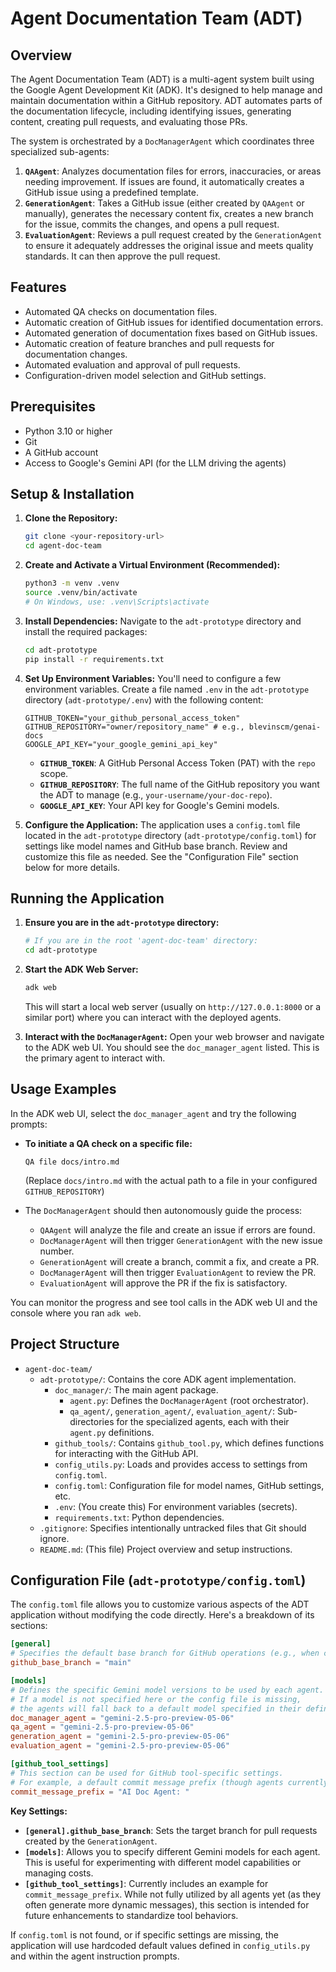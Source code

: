# Agent Documentation Team (ADT)

## Overview

The Agent Documentation Team (ADT) is a multi-agent system built using the Google Agent Development Kit (ADK). It's designed to help manage and maintain documentation within a GitHub repository. ADT automates parts of the documentation lifecycle, including identifying issues, generating content, creating pull requests, and evaluating those PRs.

The system is orchestrated by a `DocManagerAgent` which coordinates three specialized sub-agents:

1.  **`QAAgent`**: Analyzes documentation files for errors, inaccuracies, or areas needing improvement. If issues are found, it automatically creates a GitHub issue using a predefined template.
2.  **`GenerationAgent`**: Takes a GitHub issue (either created by `QAAgent` or manually), generates the necessary content fix, creates a new branch for the issue, commits the changes, and opens a pull request.
3.  **`EvaluationAgent`**: Reviews a pull request created by the `GenerationAgent` to ensure it adequately addresses the original issue and meets quality standards. It can then approve the pull request.

## Features

*   Automated QA checks on documentation files.
*   Automatic creation of GitHub issues for identified documentation errors.
*   Automated generation of documentation fixes based on GitHub issues.
*   Automatic creation of feature branches and pull requests for documentation changes.
*   Automated evaluation and approval of pull requests.
*   Configuration-driven model selection and GitHub settings.

## Prerequisites

*   Python 3.10 or higher
*   Git
*   A GitHub account
*   Access to Google's Gemini API (for the LLM driving the agents)

## Setup & Installation

1.  **Clone the Repository:**
    ```bash
    git clone <your-repository-url>
    cd agent-doc-team
    ```

2.  **Create and Activate a Virtual Environment (Recommended):**
    ```bash
    python3 -m venv .venv
    source .venv/bin/activate
    # On Windows, use: .venv\Scripts\activate
    ```

3.  **Install Dependencies:**
    Navigate to the `adt-prototype` directory and install the required packages:
    ```bash
    cd adt-prototype
    pip install -r requirements.txt
    ```

4.  **Set Up Environment Variables:**
    You'll need to configure a few environment variables. Create a file named `.env` in the `adt-prototype` directory (`adt-prototype/.env`) with the following content:

    ```env
    GITHUB_TOKEN="your_github_personal_access_token"
    GITHUB_REPOSITORY="owner/repository_name" # e.g., blevinscm/genai-docs
    GOOGLE_API_KEY="your_google_gemini_api_key"
    ```

    *   **`GITHUB_TOKEN`**: A GitHub Personal Access Token (PAT) with the `repo` scope.
    *   **`GITHUB_REPOSITORY`**: The full name of the GitHub repository you want the ADT to manage (e.g., `your-username/your-doc-repo`).
    *   **`GOOGLE_API_KEY`**: Your API key for Google's Gemini models.

5.  **Configure the Application:**
    The application uses a `config.toml` file located in the `adt-prototype` directory (`adt-prototype/config.toml`) for settings like model names and GitHub base branch. Review and customize this file as needed. See the "Configuration File" section below for more details.

## Running the Application

1.  **Ensure you are in the `adt-prototype` directory:**
    ```bash
    # If you are in the root 'agent-doc-team' directory:
    cd adt-prototype
    ```

2.  **Start the ADK Web Server:**
    ```bash
    adk web
    ```
    This will start a local web server (usually on `http://127.0.0.1:8000` or a similar port) where you can interact with the deployed agents.

3.  **Interact with the `DocManagerAgent`:**
    Open your web browser and navigate to the ADK web UI. You should see the `doc_manager_agent` listed. This is the primary agent to interact with.

## Usage Examples

In the ADK web UI, select the `doc_manager_agent` and try the following prompts:

*   **To initiate a QA check on a specific file:**
    ```
    QA file docs/intro.md
    ```
    (Replace `docs/intro.md` with the actual path to a file in your configured `GITHUB_REPOSITORY`)

*   The `DocManagerAgent` should then autonomously guide the process:
    *   `QAAgent` will analyze the file and create an issue if errors are found.
    *   `DocManagerAgent` will then trigger `GenerationAgent` with the new issue number.
    *   `GenerationAgent` will create a branch, commit a fix, and create a PR.
    *   `DocManagerAgent` will then trigger `EvaluationAgent` to review the PR.
    *   `EvaluationAgent` will approve the PR if the fix is satisfactory.

You can monitor the progress and see tool calls in the ADK web UI and the console where you ran `adk web`.

## Project Structure

*   `agent-doc-team/`
    *   `adt-prototype/`: Contains the core ADK agent implementation.
        *   `doc_manager/`: The main agent package.
            *   `agent.py`: Defines the `DocManagerAgent` (root orchestrator).
            *   `qa_agent/`, `generation_agent/`, `evaluation_agent/`: Sub-directories for the specialized agents, each with their `agent.py` definitions.
        *   `github_tools/`: Contains `github_tool.py`, which defines functions for interacting with the GitHub API.
        *   `config_utils.py`: Loads and provides access to settings from `config.toml`.
        *   `config.toml`: Configuration file for model names, GitHub settings, etc.
        *   `.env`: (You create this) For environment variables (secrets).
        *   `requirements.txt`: Python dependencies.
    *   `.gitignore`: Specifies intentionally untracked files that Git should ignore.
    *   `README.md`: (This file) Project overview and setup instructions.

## Configuration File (`adt-prototype/config.toml`)

The `config.toml` file allows you to customize various aspects of the ADT application without modifying the code directly. Here's a breakdown of its sections:

```toml
[general]
# Specifies the default base branch for GitHub operations (e.g., when creating pull requests).
github_base_branch = "main"

[models]
# Defines the specific Gemini model versions to be used by each agent.
# If a model is not specified here or the config file is missing,
# the agents will fall back to a default model specified in their definitions.
doc_manager_agent = "gemini-2.5-pro-preview-05-06"
qa_agent = "gemini-2.5-pro-preview-05-06"
generation_agent = "gemini-2.5-pro-preview-05-06"
evaluation_agent = "gemini-2.5-pro-preview-05-06"

[github_tool_settings]
# This section can be used for GitHub tool-specific settings.
# For example, a default commit message prefix (though agents currently construct these dynamically).
commit_message_prefix = "AI Doc Agent: "
```

**Key Settings:**

*   **`[general].github_base_branch`**: Sets the target branch for pull requests created by the `GenerationAgent`.
*   **`[models]`**: Allows you to specify different Gemini models for each agent. This is useful for experimenting with different model capabilities or managing costs.
*   **`[github_tool_settings]`**: Currently includes an example for `commit_message_prefix`. While not fully utilized by all agents yet (as they often generate more dynamic messages), this section is intended for future enhancements to standardize tool behaviors.

If `config.toml` is not found, or if specific settings are missing, the application will use hardcoded default values defined in `config_utils.py` and within the agent instruction prompts. 